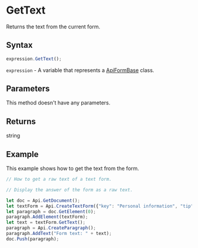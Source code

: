 # GetText

Returns the text from the current form.

## Syntax

```javascript
expression.GetText();
```

`expression` - A variable that represents a [ApiFormBase](../ApiFormBase.md) class.

## Parameters

This method doesn't have any parameters.

## Returns

string

## Example

This example shows how to get the text from the form.

```javascript editor-docx
// How to get a raw text of a text form.

// Display the answer of the form as a raw text.

let doc = Api.GetDocument();
let textForm = Api.CreateTextForm({"key": "Personal information", "tip": "Enter your first name", "required": true, "placeholder": "First name", "comb": true, "maxCharacters": 10, "cellWidth": 3, "multiLine": false, "autoFit": false});
let paragraph = doc.GetElement(0);
paragraph.AddElement(textForm);
let text = textForm.GetText();
paragraph = Api.CreateParagraph();
paragraph.AddText("Form text: " + text);
doc.Push(paragraph);
```
